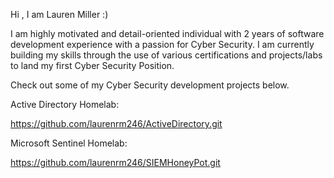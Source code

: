 Hi , I am Lauren Miller :)

I am highly motivated and detail-oriented individual with 2 years of software development experience with a passion for Cyber Security. I am currently building my skills through the use of various certifications and projects/labs to land my first Cyber Security Position.

Check out some of my  Cyber Security development projects below.

Active Directory Homelab:

https://github.com/laurenrm246/ActiveDirectory.git

Microsoft Sentinel Homelab:

https://github.com/laurenrm246/SIEMHoneyPot.git


<!---
laurenrm246/laurenrm246 is a ✨ special ✨ repository because its `README.md` (this file) appears on your GitHub profile.
You can click the Preview link to take a look at your changes.
--->
